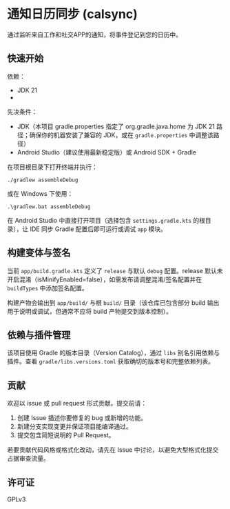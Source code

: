 

# 通知日历同步 (calsync)

通过监听来自工作和社交APP的通知，将事件登记到您的日历中。

## 


## 快速开始

依赖：
- JDK 21
- 


先决条件：
- JDK（本项目 gradle.properties 指定了 org.gradle.java.home 为 JDK 21 路径；确保你的机器安装了兼容的 JDK，或在 `gradle.properties` 中调整该路径）
- Android Studio（建议使用最新稳定版）或 Android SDK + Gradle

在项目根目录下打开终端并执行：

```pwsh
./gradlew assembleDebug
```

或在 Windows 下使用：

```pwsh
.\gradlew.bat assembleDebug
```

在 Android Studio 中直接打开项目（选择包含 `settings.gradle.kts` 的根目录），让 IDE 同步 Gradle 配置后即可运行或调试 `app` 模块。

## 构建变体与签名

当前 `app/build.gradle.kts` 定义了 `release` 与默认 `debug` 配置。release 默认未开启混淆（isMinifyEnabled=false），如需发布请调整混淆/签名配置并在 `buildTypes` 中添加签名配置。

构建产物会输出到 `app/build/` 与根 `build/` 目录（该仓库已包含部分 build 输出用于说明或调试，但通常不应将 build 产物提交到版本控制）。

## 依赖与插件管理

该项目使用 Gradle 的版本目录（Version Catalog），通过 `libs` 别名引用依赖与插件。查看 `gradle/libs.versions.toml` 获取确切的版本号和完整依赖列表。


## 贡献

欢迎以 issue 或 pull request 形式贡献。提交前请：

1. 创建 Issue 描述你要修复的 bug 或新增的功能。
2. 新建分支实现变更并保证项目能编译通过。
3. 提交包含简短说明的 Pull Request。

若要贡献代码风格或格式化改动，请先在 Issue 中讨论，以避免大型格式化提交占据审查流量。

## 许可证

GPLv3

